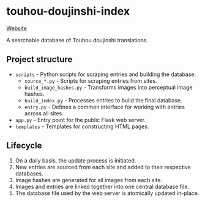 # touhou-doujinshi-index

[Website](https://scarlet.nsk.sh/)

A searchable database of Touhou doujinshi translations.

## Project structure

- `scripts` - Python scripts for scraping entries and building the database.
    - `source_*.py` - Scripts for scraping entries from sites.
    - `build_image_hashes.py` - Transforms images into perceptual image hashes.
    - `build_index.py` - Processes entries to build the final database.
    - `entry.py` - Defines a common interface for working with entries across all sites.
- `app.py` - Entry point for the public Flask web server.
- `templates` - Templates for constructing HTML pages.

## Lifecycle

1. On a daily basis, the update process is initiated.
2. New entries are sourced from each site and added to their respective databases.
3. Image hashes are generated for all images from each site.
4. Images and entries are linked together into one central database file.
5. The database file used by the web server is atomically updated in-place.

